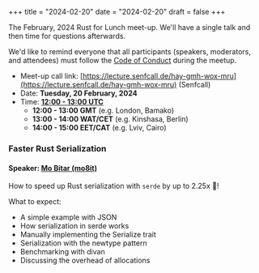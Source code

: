 +++
title = "2024-02-20"
date = "2024-02-20"
draft = false
+++

The February, 2024 Rust for Lunch meet-up. We'll have a single
talk and then time for questions afterwards.

We'd like to remind everyone that all participants (speakers, moderators, and
attendees) must follow the [Code of Conduct](@/about.md#code-of-conduct) during
the meetup.

- Meet-up call link: [https://lecture.senfcall.de/hay-gmh-wox-mru](https://lecture.senfcall.de/hay-gmh-wox-mru) (Senfcall)
- Date: **Tuesday, 20 February, 2024**
- Time: [**12:00 - 13:00 UTC**](https://everytimezone.com/s/d15dbd5e)
  - **12:00 - 13:00 GMT** (e.g. London, Bamako)
  - **13:00 - 14:00 WAT/CET** (e.g. Kinshasa, Berlin)
  - **14:00 - 15:00 EET/CAT** (e.g. Lviv, Cairo)

### Faster Rust Serialization

#### Speaker: [Mo Bitar (mo8it)](https://mo8it.com/)

How to speed up Rust serialization with `serde` by up to 2.25x 🚀!

What to expect:

- A simple example with JSON
- How serialization in serde works
- Manually implementing the Serialize trait
- Serialization with the newtype pattern
- Benchmarking with divan
- Discussing the overhead of allocations
